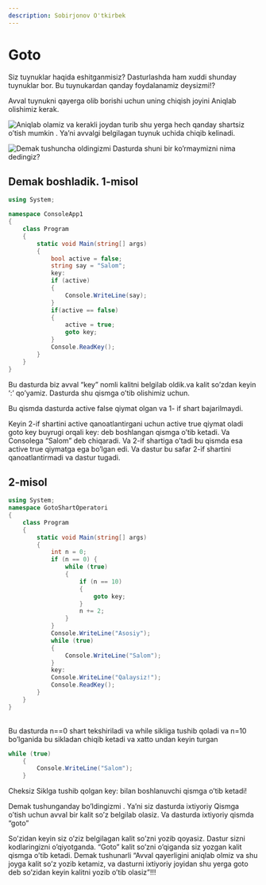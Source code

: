 ```yaml
---
description: Sobirjonov O'tkirbek
---
```


# Goto

Siz tuynuklar haqida eshitganmisiz? Dasturlashda ham xuddi shunday tuynuklar bor. Bu tuynukardan qanday foydalanamiz deysizmi!?

Avval tuynukni qayerga olib borishi uchun uning chiqish joyini Aniqlab olishimiz kerak.

![Aniqlab olamiz va kerakli joydan turib shu yerga hech qanday shartsiz o’tish mumkin . Ya’ni avvalgi belgilagan tuynuk uchida chiqib kelinadi.](../../../.gitbook/assets/photo\_2020-11-14\_22-02-55.jpg)

![Demak tushuncha oldingizmi Dasturda shuni bir ko’rmaymizni nima dedingiz?](../../../.gitbook/assets/photo\_2020-11-14\_22-02-57.jpg)

## Demak boshladik. 1-misol

```csharp
using System;

namespace ConsoleApp1
{
    class Program
    {
        static void Main(string[] args)
        {
            bool active = false;
            string say = "Salom";
            key:
            if (active)
            {
                Console.WriteLine(say);
            }
            if(active == false)
            {
                active = true;
                goto key;
            }
            Console.ReadKey();
        }
    }
}
```

Bu dasturda biz avval “key” nomli kalitni belgilab oldik.va kalit so’zdan keyin ‘:’ qo’yamiz. Dasturda shu qismga o’tib olishimiz uchun.&#x20;

Bu qismda dasturda active false qiymat olgan va 1- if shart bajarilmaydi.

Keyin 2-if shartini active qanoatlantirgani uchun  active  true qiymat oladi goto key buyrugi orqali key: deb boshlangan qismga o’tib ketadi. Va Consolega “Salom” deb chiqaradi. Va 2-if shartiga o’tadi bu qismda esa active true qiymatga ega bo’lgan edi. Va dastur bu safar 2-if shartini qanoatlantirmadi va dastur tugadi.

## 2-misol

```csharp
using System;
namespace GotoShartOperatori
{
    class Program
    {
        static void Main(string[] args)
        {
            int n = 0;
            if (n == 0) {
                while (true)
                {
                    if (n == 10)
                    {
                        goto key;
                    }
                    n += 2;
                }
            }
            Console.WriteLine("Asosiy");
            while (true)
            {
                Console.WriteLine("Salom");
            }
            key:
            Console.WriteLine("Qalaysiz!");
            Console.ReadKey();
        }
    }
}
```

\
Bu dasturda n==0 shart tekshiriladi va while sikliga tushib qoladi va n=10 bo’lganida bu sikladan chiqib ketadi va xatto undan keyin turgan

```csharp
while (true)
    {
        Console.WriteLine("Salom");
    }
```

Cheksiz Siklga tushib qolgan key: bilan boshlanuvchi qismga o’tib ketadi!

Demak tushunganday bo’ldingizmi . Ya’ni siz dasturda ixtiyoriy Qismga o’tish uchun avval bir kalit so’z belgilab olasiz. Va dasturda ixtiyoriy qismda “goto”

So’zidan keyin siz o’ziz belgilagan kalit so’zni yozib qoyasiz. Dastur sizni kodlaringizni o’qiyotganda. “Goto” kalit so’zni o’qiganda siz yozgan kalit qismga o’tib ketadi. Demak tushunarli “Avval qayerligini aniqlab olmiz va shu joyga kalit so’z yozib ketamiz, va dasturni ixtiyoriy joyidan shu yerga goto deb so’zidan keyin kalitni yozib o’tib olasiz”!!!
